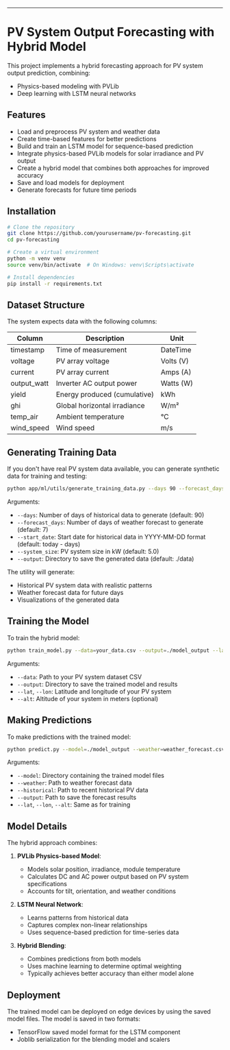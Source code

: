 ---

# PV System Output Forecasting with Hybrid Model

This project implements a hybrid forecasting approach for PV system output prediction, combining:

- Physics-based modeling with PVLib
- Deep learning with LSTM neural networks

## Features

- Load and preprocess PV system and weather data
- Create time-based features for better predictions
- Build and train an LSTM model for sequence-based prediction
- Integrate physics-based PVLib models for solar irradiance and PV output
- Create a hybrid model that combines both approaches for improved accuracy
- Save and load models for deployment
- Generate forecasts for future time periods

## Installation

```bash
# Clone the repository
git clone https://github.com/yourusername/pv-forecasting.git
cd pv-forecasting

# Create a virtual environment
python -m venv venv
source venv/bin/activate  # On Windows: venv\Scripts\activate

# Install dependencies
pip install -r requirements.txt
```

## Dataset Structure

The system expects data with the following columns:

| Column      | Description                  | Unit      |
| ----------- | ---------------------------- | --------- |
| timestamp   | Time of measurement          | DateTime  |
| voltage     | PV array voltage             | Volts (V) |
| current     | PV array current             | Amps (A)  |
| output_watt | Inverter AC output power     | Watts (W) |
| yield       | Energy produced (cumulative) | kWh       |
| ghi         | Global horizontal irradiance | W/m²      |
| temp_air    | Ambient temperature          | °C        |
| wind_speed  | Wind speed                   | m/s       |

## Generating Training Data

If you don't have real PV system data available, you can generate synthetic data for training and testing:

```bash
python app/ml/utils/generate_training_data.py --days 90 --forecast_days 7 --system_size 5.0 --output ./data
```

Arguments:

- `--days`: Number of days of historical data to generate (default: 90)
- `--forecast_days`: Number of days of weather forecast to generate (default: 7)
- `--start_date`: Start date for historical data in YYYY-MM-DD format (default: today - days)
- `--system_size`: PV system size in kW (default: 5.0)
- `--output`: Directory to save the generated data (default: ./data)

The utility will generate:

- Historical PV system data with realistic patterns
- Weather forecast data for future days
- Visualizations of the generated data

## Training the Model

To train the hybrid model:

```bash
python train_model.py --data=your_data.csv --output=./model_output --lat=35.12 --lon=-106.54 --alt=1500
```

Arguments:

- `--data`: Path to your PV system dataset CSV
- `--output`: Directory to save the trained model and results
- `--lat`, `--lon`: Latitude and longitude of your PV system
- `--alt`: Altitude of your system in meters (optional)

## Making Predictions

To make predictions with the trained model:

```bash
python predict.py --model=./model_output --weather=weather_forecast.csv --historical=recent_data.csv --output=forecasts.csv --lat=35.12 --lon=-106.54
```

Arguments:

- `--model`: Directory containing the trained model files
- `--weather`: Path to weather forecast data
- `--historical`: Path to recent historical PV data
- `--output`: Path to save the forecast results
- `--lat`, `--lon`, `--alt`: Same as for training

## Model Details

The hybrid approach combines:

1. **PVLib Physics-based Model**:

   - Models solar position, irradiance, module temperature
   - Calculates DC and AC power output based on PV system specifications
   - Accounts for tilt, orientation, and weather conditions

2. **LSTM Neural Network**:

   - Learns patterns from historical data
   - Captures complex non-linear relationships
   - Uses sequence-based prediction for time-series data

3. **Hybrid Blending**:
   - Combines predictions from both models
   - Uses machine learning to determine optimal weighting
   - Typically achieves better accuracy than either model alone

## Deployment

The trained model can be deployed on edge devices by using the saved model files. The model is saved in two formats:

- TensorFlow saved model format for the LSTM component
- Joblib serialization for the blending model and scalers

